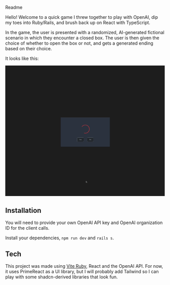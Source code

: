 Readme

Hello! Welcome to a quick game I threw together to play with OpenAI, dip my toes into Ruby/Rails, and brush back up on React with TypeScript.

In the game, the user is presented with a randomized, AI-generated fictional scenario in which they encounter a closed box. The user is then given the choice of whether to open the box or not, and gets a generated ending based on their choice.

It looks like this:

![](open-the-box-demo-gif.gif)

## Installation
You will need to provide your own OpenAI API key and OpenAI organization ID for the client calls.

Install your dependencies, `npm run dev` and `rails s`.

## Tech
This project was made using [Vite Ruby](https://vite-ruby.netlify.app/), React and the OpenAI API. For now, it uses PrimeReact as a UI library, but I will probably add Tailwind so I can play with some shadcn-derived libraries that look fun.